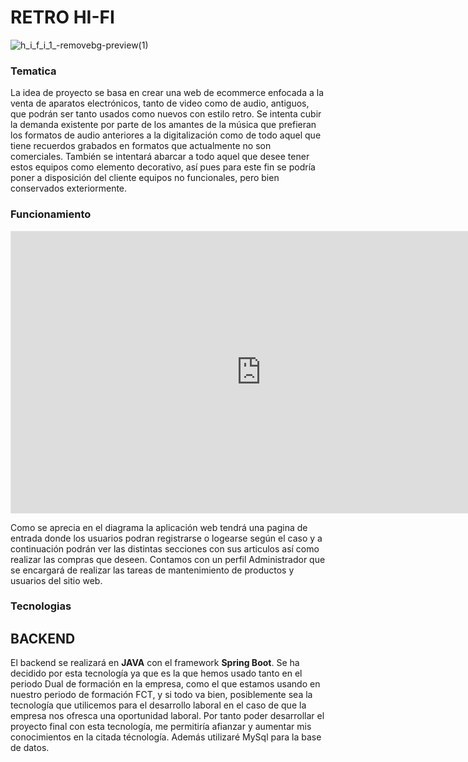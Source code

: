 # RETRO HI-FI

![h_i_f_i_1_-removebg-preview(1)](https://user-images.githubusercontent.com/91953178/230598437-c2681828-5d2c-4cfd-b455-578819fb9814.png)


### Tematica  
  La idea de proyecto se basa en crear una web de ecommerce enfocada a la venta de aparatos electrónicos, tanto de video como de audio, antiguos, que podrán ser tanto usados como nuevos con estilo retro. Se intenta cubir la demanda existente por parte de los amantes de la música que prefieran los formatos de audio anteriores a la digitalización como de todo aquel que tiene recuerdos grabados en formatos que actualmente no son comerciales. También se intentará abarcar a todo aquel que desee tener estos equipos como elemento decorativo, así pues para este fin se podría poner a disposición del cliente equipos no funcionales, pero bien conservados exteriormente.

### Funcionamiento 

<iframe style="border: 1px solid rgba(0, 0, 0, 0.1);" width="800" height="450" src="https://www.figma.com/embed?embed_host=share&url=https%3A%2F%2Fwww.figma.com%2Ffile%2FF9vmz08bPcICDmfIaz7Fq9%2FUntitled%3Fnode-id%3D0%253A1%26t%3DbcuWCTEkwVzFxfm7-1" allowfullscreen></iframe>

  Como se aprecia en el diagrama la aplicación web tendrá una pagina de entrada donde los usuarios podran registrarse o logearse según el caso y a continuación podrán ver las distintas secciones con sus articulos así como realizar las compras que deseen.
  Contamos con un perfil Administrador que se encargará de realizar las tareas de mantenimiento de productos y usuarios del sitio web.
  

### Tecnologias

## BACKEND
  El backend se realizará en **JAVA** con el framework **Spring Boot**. Se ha decidido por esta tecnología ya que es la que hemos usado tanto en el periodo Dual de formación en la empresa, como el que estamos usando en nuestro periodo de formación FCT, y si todo va bien, posiblemente sea la tecnología que utilicemos para el desarrollo laboral en el caso de que la empresa nos ofresca una oportunidad laboral. 
  Por tanto poder desarrollar el proyecto final con esta tecnología, me permitiría afianzar y aumentar mis conocimientos en la citada técnología.
  Además utilizaré MySql para la base de datos.


